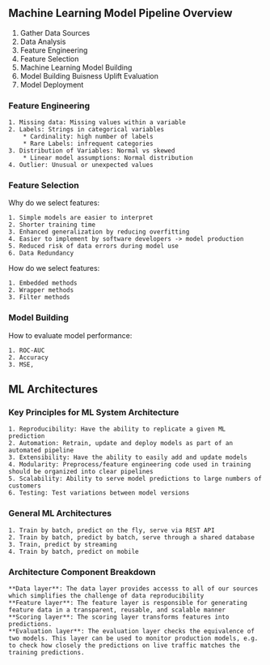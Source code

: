 ## Machine Learning Model Pipeline Overview

1. Gather Data Sources
2. Data Analysis
3. Feature Engineering
4. Feature Selection
5. Machine Learning Model Building
5. Model Building Buisness Uplift Evaluation
6. Model Deployment 

### Feature Engineering 

    1. Missing data: Missing values within a variable
    2. Labels: Strings in categorical variables
        * Cardinality: high number of labels
        * Rare Labels: infrequent categories
    3. Distribution of Variables: Normal vs skewed 
        * Linear model assumptions: Normal distribution
    4. Outlier: Unusual or unexpected values

### Feature Selection
Why do we select features:  

    1. Simple models are easier to interpret  
    2. Shorter training time  
    3. Enhanced generalization by reducing overfitting  
    4. Easier to implement by software developers -> model production  
    5. Reduced risk of data errors during model use
    6. Data Redundancy    

How do we select features:  

    1. Embedded methods  
    2. Wrapper methods  
    3. Filter methods  

### Model Building 
How to evaluate model performance: 

    1. ROC-AUC    
    2. Accuracy  
    3. MSE,   


## ML Architectures

### Key Principles for ML System Architecture
    1. Reproducibility: Have the ability to replicate a given ML prediction
    2. Automation: Retrain, update and deploy models as part of an automated pipeline
    3. Extensibility: Have the ability to easily add and update models
    4. Modularity: Preprocess/feature engineering code used in training should be organized into clear pipelines
    5. Scalability: Ability to serve model predictions to large numbers of customers
    6. Testing: Test variations between model versions


### General ML Architectures
    1. Train by batch, predict on the fly, serve via REST API
    2. Train by batch, predict by batch, serve through a shared database
    3. Train, predict by streaming
    4. Train by batch, predict on mobile 

### Architecture Component Breakdown
    **Data layer**: The data layer provides accesss to all of our sources which simplifies the challenge of data reproducibility
    **Feature layer**: The feature layer is responsible for generating feature data in a transparent, reusable, and scalable manner
    **Scoring layer**: The scoring layer transforms features into predictions. 
    **Evaluation layer**: The evaluation layer checks the equivalence of two models. This layer can be used to monitor production models, e.g. to check how closely the predictions on live traffic matches the training predictions.
    